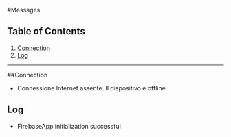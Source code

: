 #Messages

## Table of Contents

  1. [Connection](#connection)
  1. [Log](#log)

---

##Connection
- Connessione Internet assente. Il dispositivo è offline.

## Log
-  FirebaseApp initialization successful
